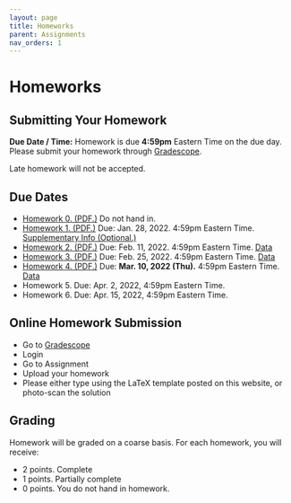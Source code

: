 ```yaml
---
layout: page
title: Homeworks
parent: Assignments
nav_orders: 1
---
```

# Homeworks 

## Submitting Your Homework  
**Due Date / Time:** Homework is due **4:59pm** Eastern Time on the due day. Please submit your homework through [Gradescope](https://www.gradescope.com/courses/345155).

Late homework will not be accepted.

## Due Dates
- [Homework 0. (PDF.)](hw0.pdf) Do not hand in.
- [Homework 1. (PDF.)](https://drive.google.com/file/d/1d4UNEztR2OLYk29nxQIG-JaU5h2Gky0y/view?usp=sharing) Due: Jan. 28, 2022. 4:59pm Eastern Time. [Supplementary Info (Optional.)](https://drive.google.com/file/d/1EJEgRKbhpysAtCiE8TN3yFrzIlwwetQZ/view?usp=sharing)
- [Homework 2. (PDF.)](https://drive.google.com/file/d/1_x_rdxzT6hkyLuQ7WtkZPrDzAc21VhCP/view?usp=sharing) Due: Feb. 11, 2022. 4:59pm Eastern Time. [Data](https://drive.google.com/file/d/1i99mYS2Q1dZqB2sLSXcb2oisWQNw7Bjc/view?usp=sharing)
- [Homework 3. (PDF.)](https://drive.google.com/file/d/1uOxqU-nXZsv9T1e4w-zEh1j4N-S6PX86/view?usp=sharing) Due: Feb. 25, 2022. 4:59pm Eastern Time. [Data](https://drive.google.com/file/d/1i0TYgpv3nFnB9MV6jpfpPZEbcSLCJbrX/view?usp=sharing)
- [Homework 4. (PDF.)](https://drive.google.com/file/d/1uK9_G8GfKm6WIglNdJhWDAXiWKgzLv8Q/view?usp=sharing) Due: **Mar. 10, 2022 (Thu).** 4:59pm Eastern Time. [Data](https://drive.google.com/file/d/1VWomMLERf6vaETodmwAGGBZmyGahQms7/view?usp=sharing)
- Homework 5. Due: Apr. 2, 2022, 4:59pm Eastern Time.
- Homework 6. Due: Apr. 15, 2022, 4:59pm Eastern Time.

## Online Homework Submission
- Go to [Gradescope](https://www.gradescope.com/courses/345155)
- Login
- Go to Assignment
- Upload your homework
- Please either type using the LaTeX template posted on this website, or photo-scan the solution

## Grading
Homework will be graded on a coarse basis. For each homework, you will receive:
- 2 points. Complete
- 1 points. Partially complete
- 0 points. You do not hand in homework.